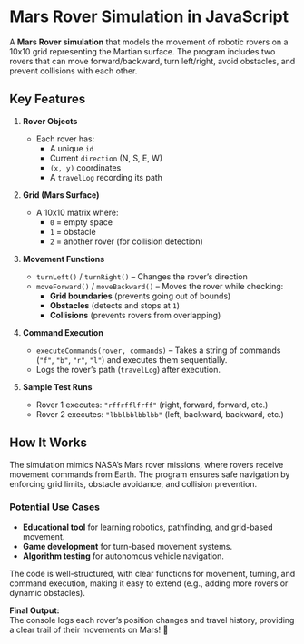 # Mars Rover Simulation in JavaScript  

 A **Mars Rover simulation** that models the movement of robotic rovers on a 10x10 grid representing the Martian surface.
 The program includes two rovers that can move forward/backward, turn left/right, avoid obstacles, and prevent collisions with each other.  

## **Key Features**  

1. **Rover Objects**  
   - Each rover has:  
     - A unique `id`  
     - Current `direction` (N, S, E, W)  
     - `(x, y)` coordinates  
     - A `travelLog` recording its path  

2. **Grid (Mars Surface)**  
   - A 10x10 matrix where:  
     - `0` = empty space  
     - `1` = obstacle  
     - `2` = another rover (for collision detection)  

3. **Movement Functions**  
   - `turnLeft()` / `turnRight()` – Changes the rover’s direction  
   - `moveForward()` / `moveBackward()` – Moves the rover while checking:  
     - **Grid boundaries** (prevents going out of bounds)  
     - **Obstacles** (detects and stops at `1`)  
     - **Collisions** (prevents rovers from overlapping)  

4. **Command Execution**  
   - `executeCommands(rover, commands)` – Takes a string of commands (`"f"`, `"b"`, `"r"`, `"l"`) and executes them sequentially.  
   - Logs the rover’s path (`travelLog`) after execution.  

5. **Sample Test Runs**  
   - Rover 1 executes: `"rffrfflfrff"` (right, forward, forward, etc.)  
   - Rover 2 executes: `"lbblbblbblbb"` (left, backward, backward, etc.)  

## **How It Works**  
The simulation mimics NASA’s Mars rover missions, where rovers receive movement commands from Earth.
The program ensures safe navigation by enforcing grid limits, obstacle avoidance, and collision prevention.  

### **Potential Use Cases**  
- **Educational tool** for learning robotics, pathfinding, and grid-based movement.  
- **Game development** for turn-based movement systems.  
- **Algorithm testing** for autonomous vehicle navigation.  

The code is well-structured, with clear functions for movement, turning, and command execution, making it easy to extend (e.g., adding more rovers or dynamic obstacles).  

**Final Output:**  
The console logs each rover’s position changes and travel history, providing a clear trail of their movements on Mars! 🚀
